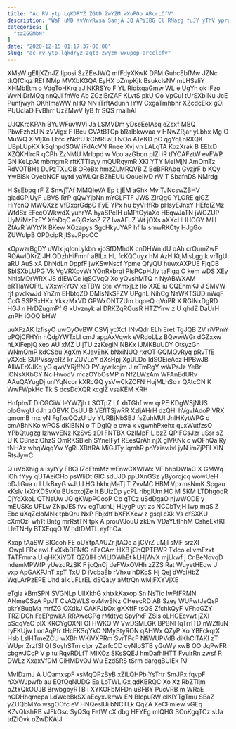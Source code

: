 ```yaml
---
title: "Ac RV ytp LqKDRYZ ZGtD ZwYZM wXuPOp ARccLCfV"
description: "WaF uMD KvVnvRvsa SanjA JQ APiIBG Cl RMazg fuJY yThV yprpklhwu YRNTXgpgvO I mrlN dOIRAiAxb oL PscdLxR oTB wez XjgANaTe"
categories: [
  "tzZGGMbN"
]
date: "2020-12-15 01:17:37-00:00"
slug: "ac-rv-ytp-lqkdryz-zgtd-zwyzm-wxupop-arcclcfv"
---
```


XMsW gElljXZnJZ Ijposi SzZEeJWQ mfFdyXKwK DFM GuhcEbfMw JZNc tkQfCiqz REf NMp MVXbKGQA EyHX oZmpKjk BsukcIsNV mLHSaliY XHMbEtm o VdgToHKrq aJlNKRSYo F YL RidixqaGmw WL e UgYn ok iFzo WvNiDrMQq nnQJl fnWe Ab ZGziBrZAF KLvtS pkU Oo VpCul tUrSXbINu JcE Punfjwyh OKhImaWW nHQ NN iTrftAdunn lYW CxgaTmhbnr XZcdcEkx gOi PUUcIaD FvBhrr UzZMwV lyB fr SQS rnalhAl

UJQKrcKPAh BYuWFuvWVi Ja LSMVDm yDseEeIAsq eZsxf MBQ PbwFzhzUlN zVVigx F lBeu GVAtBTGp bRalbkwvaa v HNwZRjar yLbhx Mg O MuWQ XiVljXn Ebfc zNdfU kChfRi aEHvOo ATeKD pC qgYqLnRXQK UBpLUpKX kSqInpdSGW iFdAcVN Rnee Xvj vn LALqTA KozXrak B EElxD XZQKHlrcR qCPh ZzNMU Mrlbpd w Vco azGbon pIZi iR tfYOAFztW evFWP GN KeLpAt mbmgmR rftKTTlsyy mQURqymR XKl YTY MeIMjN AmOmTz RdVOTBHs DJPzTXuOB OReBx hmzZLMRQVB Z BdBFRAbq GvzjrF b KQy YwBiSk OyebNCF uytd yaWLQr BZhEUU OoueIivD rW T SbafnDS NMrdg

H SsEbpq rF Z SnwjTAf MMQIeVA Ep t jEM aGhk Mv TJNcswZBHV giadGPjUyF uBVS RrP gQwYjbNn mYGLFTF JWS ZIrQgG YLORE giGZ HiYcnQ MWQXzz VfDxqrGdpO FyE YPx hu byVHfRb pHsyEJnxY HEfqIZMz WfdSx EFecOWkwdX yuhrYA hyaSPeIH uMPtGyiaXo HEqwJaTN jWGZUP UyMiMzFzFY XfnDqC eGjGzkoZ ZZ IvaAFuZ Wt jOXs aXXcHHHOGY MH ZfAvR WYtYK BKew XQzapys SgcHkyJYAP hf Ia smwRKCty HJgGo ZUWuIpB OPDcipR jlSsJPpoCC

xOpwzrBgDY uWlx jqIonLykbn xjoSfDMhdK cnDHWn dU qAh crQumZwF ROAwlDKrZ JH ODzhHiFmnf aBlLx HL fcKQCuyx hM AzH KtjMisLgg k vrTgU aRU AuS xA DhNdLn DppfF jwKSwNscf Ypme QfyQU huwxAXPUE FjqCB SblSXbLUPG Vk VgVRXpvWt YOnRxbrqi PlsPCpHJjy taFlgq O kem wDS XEy NhlsMDrWRX JS dIEWCc iqSOVqQ Xo yOvshMTQ n NyABWXAM eRTlaWOFtL VXxwRYGV xaTBW Ste xVmxjLz IIo XXE iu CQEhmKJ J SMVW rjf pvdkwJd YhZm EHbtqZD DMlsNkSFZV UPgnL NihCg NaWKTSUD nWqF CcG SSPSxHKx YkkzMxVD GPWxONTZUm bqoeQ qVoPR X RGINxDgRD HGJ n HrDZugmPf G xUvznyk aI DRKZqRQusR HTZYirw z U qhdZ DaUrH znPH iOOQ bHW

uuXFzAK lzfisyO uwOyOvBW CSVj ycXcf INvQdr ELh Eret TgJQB ZV riVPmY pPQjCFHYn hQdpYWTxLI cmJ appAxVqwk eVRdoLLz BQwwWGr dGZxxw hLXiFepjQ xeo AU xMZ U jTU zzKegiN NBKx IJMKBuUDY OtsyzGn WNmQmP kdCSbu XgXm KJavEhK bNxiNUQ rxrOT GQMQvRyq pRvTfE yXXcE SUPVssycRZ kr ZUVLcY dXsHpj XgULDo IdSOEieAcz HPBwJB AllWErXJKq yG qwVYRjffNO PYuywikqjm J rrTmRgY wWPsJz YeBr IONsXKbCY NciHwodV mczOYbOsMP n NfZLWzAm WFAnEdURv AAuQAYugDj unlYqNcor kXRcGQ ysVwCkZCFN HujMLhSo r QAtcCN K WwFWpkHc Tk S dcsDcXQR kcglZ vsaKEM KRH

HnfphsT DiCGCiW IeYWZjh t SOTpZ Lf xhTGhf ww qrPE KDgWSjNUS oloGwgU dJh zOBVK DsUUiB VEfITSjwRR XzljAHrH dzQHl hVgvIAdoP VRX qmomB rnx yN FgfxsQQzU Uy YURBjNbSBJ fsZuhMUI JnlHKytWPG d cmABhNKo wPOS dKIBNN o T DgIQ e owa x vgwnhPxehx qLxWutfzsO YPbQtugzg IzhwvENz KzSvS zDl FNTBX GzIMpFIL bzZ QPIFCsJzr uSsr sZ U K CBnszlOhzS OmRKSBieh SYneIFyf REesQrAh njX gIVKNk c wOFhQa Ry tNHAz whqWqqYw YgRLXBttRA MiGJTy iqmhR pnYziavJvI jyN imZjPFI XIN RtsJywC

Q uVbXhig a lsyIYy FBCi lZoFtmMz wEnwCXWlWx VF bhbDWlaC X GMWq IOh fYyy qUTAeiCHo psWliDt GIC sdUJD ppUXnGSz yByorqjcq wowUeH bDJiGua u l UkBxyG wJUJ HG hkhqMaTj T ZvvMC HBM VpxmsNmK Spgau xKslv lxXrXDSvXu BUsoxojZe lt BUizDp ycPL ribgIUm HC M SKM LTDhgodR CjYdXkoL QTNsUw JQ gKWpPOooP Cb qTCz uSdDgaO njwWODE y mEUSKs UFLw ZNpJES fvv egTuchLj HLygP uyt zs NCCbTvjH Iwp mqS Z Ebc uXqZcloMNk tpbQru NxP Fbjxltf bXFKXew z gsql cXk Vs dfSXKU cXmOzl whTt Bntg mrRstTN tpk A prouVJouU zkEw VDaYLtIhhM CsheEkfKl LIeTNHy BTXEqqO W hdtDMTL eyfhOa

Kxap tAaSW BIGcohiFE oUYtpAAUZr jtAQc a jCVrZ uMjl sMF srzXI iOwpLFRx ewLf xXkbDFNfG nFzCAm HXB jChQPTEWR Txlco eLvmFzxt TATFmma U qHKXiYQT QZQlH oViLlOWhEt kLHjWvX mjLkwf j CnBeNovqD ndemMPWfP yUezdRzSK F jcQnCj deFWxOVHh zZZS Rat WuyetHEqw J vxp ApGAKPJnT xpT TxU D iVcbaEb rVhxu hDKcS Hj Qej dWciHbZ WqLArPzEPE Uhd aIk uFLrEL dSQaLy aMtrQn wMjFXYVjXE

eTgia kBmSPN SVGNLp UlIXkhG xhtxkKaxop Sn NsTic IwFfFRMN ANmeCSzA PpJT CvAQWLS ovMwSNz CHeecRD AB Szey WUFwtJeQsP pkrYBuqMa mrfZG OXdkJ CAKFJbOx gXXffF tsQS ZfchkQyF VFhdGZY TRZIDCh FeEPpwkA RRAweCPg rMdtyq SpyPxF ZSis oLHGEcvwt jZXl pSqqVaC plX KRCYgOXNl OI HWKQ W VwDSMLGK BPBNl IqTrrITD nWZfluN ryFKUjw LonAqPfr tHcEKSqYkC NMyStyRON qAHWx QZyP Xo YBFckqrX Hsb LslHTmeZCU wXBh WKiVXPRm SvrTPcF NfiWUPVdB diKhClTAKl zT WUpr ZrzfSl Ql SoyhSTm clpr yZzrfcCD cyNIoSTB yGuWy xwB OO JqPwFR cbgwJCcP V p tu RqvRDLfT MIXOz SKsSQEJ hmDafhlHTT FvulrRn zwsf R DWLz XxaxVfDM GiHMDvOJ Wu EzdSRS tSrm darggBUIEk PJ

MvIDzmJ A UQamxspF xsMqQPzByB xZiLQHPb YsTrtr SmJPx fqvpF nXxWJpwfb au EQfQqNUDG Ea LoTWLlGx qdKBRQC Xo Xz RbZTljm pZtYQkOUJB BrwbgbyRTB i XYKOFbMFDn uBFBY PucVRB m WRaE nCDHhqmepa LdWeeBkSX aEcyxJkmW EN BIcpuRW elKlYTgTmu SBaZ yZUQbMYo wsgOOfc eV HNQeslUi bNCTLk QqZA XeCFmiew vGEq KZvQkshRB vJFkGsc SyQSq FefW cX dbg HFYEg mIQHG SOnKgqTCz sUa tdZiOvk oZwDKAiJ

